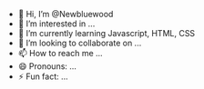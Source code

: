- 👋 Hi, I’m @Newbluewood
- 👀 I’m interested in ...
- 🌱 I’m currently learning Javascript, HTML, CSS
- 💞️ I’m looking to collaborate on ...
- 📫 How to reach me ...
- 😄 Pronouns: ...
- ⚡ Fun fact: ...

<!---
Newbluewood/Newbluewood is a ✨ special ✨ repository because its `README.md` (this file) appears on your GitHub profile.
You can click the Preview link to take a look at your changes.
--->
